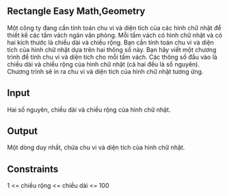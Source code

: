 Rectangle
Easy
Math,Geometry
---

Một công ty đang cần tính toán chu vi và diện tích của các hình chữ nhật để thiết kế các tấm vách ngăn văn phòng. Mỗi tấm vách có hình chữ nhật và có hai kích thước là chiều dài và chiều rộng. Bạn cần tính toán chu vi và diện tích của hình chữ nhật dựa trên hai thông số này. Bạn hãy viết một chương trình để tính chu vi và diện tích cho mỗi tấm vách. Các thông số đầu vào là chiều dài và chiều rộng của hình chữ nhật (cả hai đều là số nguyên). Chương trình sẽ in ra chu vi và diện tích của hình chữ nhật tương ứng.

## Input
Hai số nguyên, chiều dài và chiều rộng của hình chữ nhật.

## Output
Một dòng duy nhất, chứa chu vi và diện tích của hình chữ nhật.

## Constraints
1 <= chiều rộng <= chiều dài <= 100
